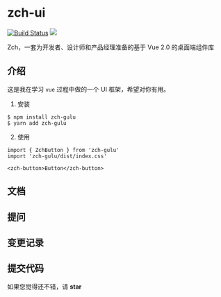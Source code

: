 # zch-ui

[![Build Status](https://travis-ci.org/zch233/zch-ui.svg?branch=master)](https://travis-ci.org/zch233/zch-ui)
[![](https://data.jsdelivr.com/v1/package/npm/zch-gulu/badge)](https://www.jsdelivr.com/package/npm/zch-gulu)

Zch，一套为开发者、设计师和产品经理准备的基于 Vue 2.0 的桌面端组件库

## 介绍

这是我在学习 `vue` 过程中做的一个 UI 框架，希望对你有用。

1. 安装

```
$ npm install zch-gulu
$ yarn add zch-gulu
```

2. 使用

```
import { ZchButton } from 'zch-gulu'
import 'zch-gulu/dist/index.css'

<zch-button>Button</zch-button>
```

## 文档

## 提问

## 变更记录

## 提交代码

如果您觉得还不错，请 **star**
